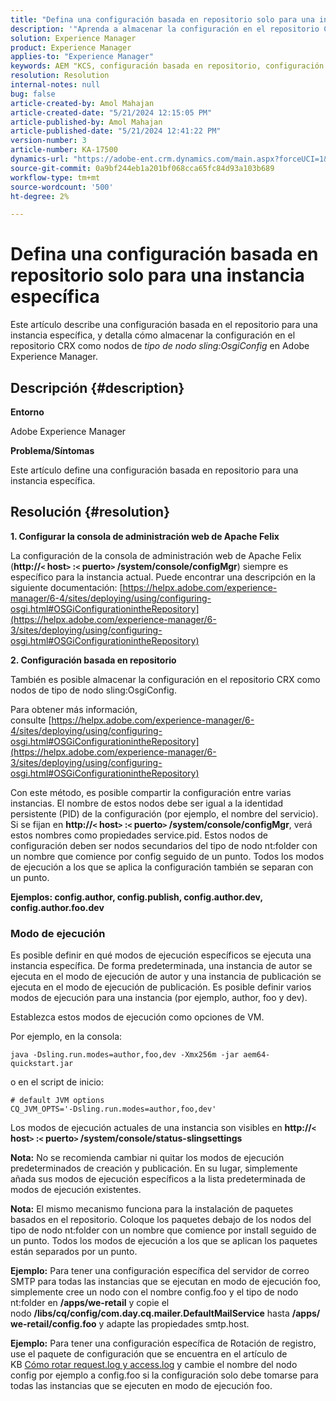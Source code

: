 ```yaml
---
title: "Defina una configuración basada en repositorio solo para una instancia específica"
description: '"Aprenda a almacenar la configuración en el repositorio CRX como nodos de tipo de nodo sling:OsgiConfig en Adobe Experience Manager".'
solution: Experience Manager
product: Experience Manager
applies-to: "Experience Manager"
keywords: AEM "KCS, configuración basada en repositorio, configuración basada en repositorio, consola de administración web de Apache Felix"
resolution: Resolution
internal-notes: null
bug: false
article-created-by: Amol Mahajan
article-created-date: "5/21/2024 12:15:05 PM"
article-published-by: Amol Mahajan
article-published-date: "5/21/2024 12:41:22 PM"
version-number: 3
article-number: KA-17500
dynamics-url: "https://adobe-ent.crm.dynamics.com/main.aspx?forceUCI=1&pagetype=entityrecord&etn=knowledgearticle&id=fd72e8bc-6b17-ef11-9f8a-6045bd006c82"
source-git-commit: 0a9bf244eb1a201bf068cca65fc84d93a103b689
workflow-type: tm+mt
source-wordcount: '500'
ht-degree: 2%

---
```


# Defina una configuración basada en repositorio solo para una instancia específica


Este artículo describe una configuración basada en el repositorio para una instancia específica, y detalla cómo almacenar la configuración en el repositorio CRX como nodos de *tipo de nodo sling:OsgiConfig* en Adobe Experience Manager.

## Descripción {#description}


<b>Entorno</b>

Adobe Experience Manager

<b>Problema/Síntomas</b>

Este artículo define una configuración basada en repositorio para una instancia específica.


## Resolución {#resolution}

<b>1. Configurar la consola de administración web de Apache Felix</b>


La configuración de la consola de administración web de Apache Felix (<b>http://`<` host`>` :`<` puerto`>` /system/console/configMgr</b>) siempre es específico para la instancia actual.
Puede encontrar una descripción en la siguiente documentación: [https://helpx.adobe.com/experience-manager/6-4/sites/deploying/using/configuring-osgi.html#OSGiConfigurationintheRepository](https://helpx.adobe.com/experience-manager/6-3/sites/deploying/using/configuring-osgi.html#OSGiConfigurationintheRepository)


<b>2. Configuración basada en repositorio</b>


También es posible almacenar la configuración en el repositorio CRX como nodos de tipo de nodo sling:OsgiConfig.

Para obtener más información, consulte [https://helpx.adobe.com/experience-manager/6-4/sites/deploying/using/configuring-osgi.html#OSGiConfigurationintheRepository](https://helpx.adobe.com/experience-manager/6-3/sites/deploying/using/configuring-osgi.html#OSGiConfigurationintheRepository)

Con este método, es posible compartir la configuración entre varias instancias.
El nombre de estos nodos debe ser igual a la identidad persistente (PID) de la configuración (por ejemplo, el nombre del servicio). Si se fijan en <b>http://`<` host`>` :`<` puerto`>` /system/console/configMgr</b>, verá estos nombres como propiedades service.pid. Estos nodos de configuración deben ser nodos secundarios del tipo de nodo nt:folder con un nombre que comience por config seguido de un punto. Todos los modos de ejecución a los que se aplica la configuración también se separan con un punto.

<b>Ejemplos: config.author, config.publish, config.author.dev, config.author.foo.dev</b>



### <b>Modo de ejecución</b>

Es posible definir en qué modos de ejecución específicos se ejecuta una instancia específica. De forma predeterminada, una instancia de autor se ejecuta en el modo de ejecución de autor y una instancia de publicación se ejecuta en el modo de ejecución de publicación. Es posible definir varios modos de ejecución para una instancia (por ejemplo, author, foo y dev).

Establezca estos modos de ejecución como opciones de VM.

Por ejemplo, en la consola:


```
java -Dsling.run.modes=author,foo,dev -Xmx256m -jar aem64-quickstart.jar
```


o en el script de inicio:


```
# default JVM options
CQ_JVM_OPTS='-Dsling.run.modes=author,foo,dev'
```


Los modos de ejecución actuales de una instancia son visibles en <b>http://`<` host`>` :`<` puerto`>` /system/console/status-slingsettings</b>

<b>Nota:</b> No se recomienda cambiar ni quitar los modos de ejecución predeterminados de creación y publicación. En su lugar, simplemente añada sus modos de ejecución específicos a la lista predeterminada de modos de ejecución existentes.

<b>Nota:</b> El mismo mecanismo funciona para la instalación de paquetes basados en el repositorio. Coloque los paquetes debajo de los nodos del tipo de nodo nt:folder con un nombre que comience por install seguido de un punto. Todos los modos de ejecución a los que se aplican los paquetes están separados por un punto.

<b>Ejemplo:</b> Para tener una configuración específica del servidor de correo SMTP para todas las instancias que se ejecutan en modo de ejecución foo, simplemente cree un nodo con el nombre config.foo y el tipo de nodo nt:folder en <b>/apps/we-retail</b> y copie el nodo <b>/libs/cq/config/com.day.cq.mailer.DefaultMailService</b> hasta <b>/apps/we-retail/config.foo</b> y adapte las propiedades smtp.host.

<b>Ejemplo:</b> Para tener una configuración específica de Rotación de registro, use el paquete de configuración que se encuentra en el artículo de KB [Cómo rotar request.log y access.log](https://helpx.adobe.com/experience-manager/kb/HowToRotateRequestAndAccessLog.html "Cómo rotar request.log y access.log ") y cambie el nombre del nodo config por ejemplo a config.foo si la configuración solo debe tomarse para todas las instancias que se ejecuten en modo de ejecución foo.
